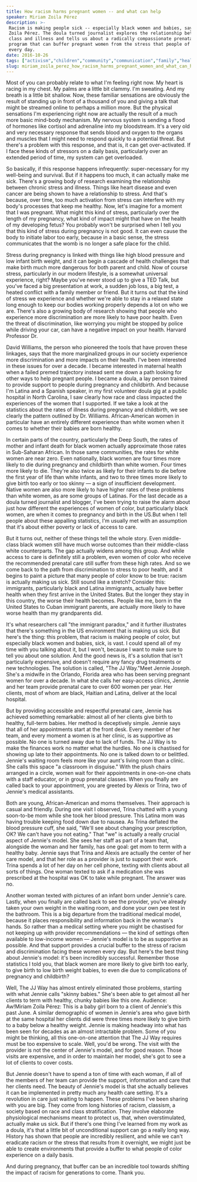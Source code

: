 ```yaml
---
title: How racism harms pregnant women -- and what can help
speaker: Miriam Zoila Pérez
description: >-
 Racism is making people sick -- especially black women and babies, says Miriam
 Zoila Pérez. The doula turned journalist explores the relationship between race,
 class and illness and tells us about a radically compassionate prenatal care
 program that can buffer pregnant women from the stress that people of color face
 every day.
date: 2016-10-26
tags: ["activism","children","community","communication","family","health","health-care","humanity","inequality","illness","medicine","medical-research","parenting","race","society","social-change","women","pregnancy"]
slug: miriam_zoila_perez_how_racism_harms_pregnant_women_and_what_can_help
---
```


Most of you can probably relate to what I'm feeling right now. My heart is racing in my
chest. My palms are a little bit clammy. I'm sweating. And my breath is a little bit
shallow. Now, these familiar sensations are obviously the result of standing up in front
of a thousand of you and giving a talk that might be streamed online to perhaps a million
more. But the physical sensations I'm experiencing right now are actually the result of a
much more basic mind-body mechanism. My nervous system is sending a flood of hormones like
cortisol and adrenaline into my bloodstream. It's a very old and very necessary response
that sends blood and oxygen to the organs and muscles that I might need to respond quickly
to a potential threat. But there's a problem with this response, and that is, it can get
over-activated. If I face these kinds of stressors on a daily basis, particularly over an
extended period of time, my system can get overloaded.

So basically, if this response happens infrequently: super-necessary for my well-being and
survival. But if it happens too much, it can actually make me sick. There's a growing body
of research examining the relationship between chronic stress and illness. Things like
heart disease and even cancer are being shown to have a relationship to stress. And that's
because, over time, too much activation from stress can interfere with my body's processes
that keep me healthy. Now, let's imagine for a moment that I was pregnant. What might this
kind of stress, particularly over the length of my pregnancy, what kind of impact might
that have on the health of my developing fetus? You probably won't be surprised when I
tell you that this kind of stress during pregnancy is not good. It can even cause the body
to initiate labor too early, because in a basic sense, the stress communicates that the
womb is no longer a safe place for the child.

Stress during pregnancy is linked with things like high blood pressure and low infant
birth weight, and it can begin a cascade of health challenges that make birth much more
dangerous for both parent and child. Now of course stress, particularly in our modern
lifestyle, is a somewhat universal experience, right? Maybe you've never stood up to give
a TED Talk, but you've faced a big presentation at work, a sudden job loss, a big test, a
heated conflict with a family member or friend. But it turns out that the kind of stress
we experience and whether we're able to stay in a relaxed state long enough to keep our
bodies working properly depends a lot on who we are. There's also a growing body of
research showing that people who experience more discrimination are more likely to have
poor health. Even the threat of discrimination, like worrying you might be stopped by
police while driving your car, can have a negative impact on your health. Harvard
Professor Dr.

David Williams, the person who pioneered the tools that have proven these linkages, says
that the more marginalized groups in our society experience more discrimination and more
impacts on their health. I've been interested in these issues for over a decade. I became
interested in maternal health when a failed premed trajectory instead sent me down a path
looking for other ways to help pregnant people. I became a doula, a lay person trained to
provide support to people during pregnancy and childbirth. And because I'm Latina and a
Spanish speaker, in my first volunteer doula gig at a public hospital in North Carolina, I
saw clearly how race and class impacted the experiences of the women that I supported. If
we take a look at the statistics about the rates of illness during pregnancy and
childbirth, we see clearly the pattern outlined by Dr. Williams. African-American women in
particular have an entirely different experience than white women when it comes to whether
their babies are born healthy.

In certain parts of the country, particularly the Deep South, the rates of mother and
infant death for black women actually approximate those rates in Sub-Saharan African. In
those same communities, the rates for white women are near zero. Even nationally, black
women are four times more likely to die during pregnancy and childbirth than white women.
Four times more likely to die. They're also twice as likely for their infants to die
before the first year of life than white infants, and two to three times more likely to
give birth too early or too skinny — a sign of insufficient development. Native women are
also more likely to have higher rates of these problems than white women, as are some
groups of Latinas. For the last decade as a doula turned journalist and blogger, I've been
trying to raise the alarm about just how different the experiences of women of color, but
particularly black women, are when it comes to pregnancy and birth in the US.But when I
tell people about these appalling statistics, I'm usually met with an assumption that it's
about either poverty or lack of access to care.

But it turns out, neither of these things tell the whole story. Even middle-class black
women still have much worse outcomes than their middle-class white counterparts. The gap
actually widens among this group. And while access to care is definitely still a problem,
even women of color who receive the recommended prenatal care still suffer from these high
rates. And so we come back to the path from discrimination to stress to poor health, and it
begins to paint a picture that many people of color know to be true: racism is actually
making us sick. Still sound like a stretch? Consider this: immigrants, particularly black
and Latina immigrants, actually have better health when they first arrive in the United
States. But the longer they stay in this country, the worse their health becomes. People
like me, born in the United States to Cuban immigrant parents, are actually more likely to
have worse health than my grandparents did.

It's what researchers call "the immigrant paradox," and it further illustrates that
there's something in the US environment that is making us sick. But here's the thing: this
problem, that racism is making people of color, but especially black women and babies,
sick, is vast. I could spend all of my time with you talking about it, but I won't,
because I want to make sure to tell you about one solution. And the good news is, it's a
solution that isn't particularly expensive, and doesn't require any fancy drug treatments
or new technologies. The solution is called, "The JJ Way."Meet Jennie Joseph. She's a
midwife in the Orlando, Florida area who has been serving pregnant women for over a
decade. In what she calls her easy-access clinics, Jennie and her team provide prenatal
care to over 600 women per year. Her clients, most of whom are black, Haitian and Latina,
deliver at the local hospital.

But by providing accessible and respectful prenatal care, Jennie has achieved something
remarkable: almost all of her clients give birth to healthy, full-term babies. Her method
is deceptively simple. Jennie says that all of her appointments start at the front desk.
Every member of her team, and every moment a women is at her clinic, is as supportive as
possible. No one is turned away due to lack of funds. The JJ Way is to make the finances
work no matter what the hurdles. No one is chastised for showing up late to their
appointments. No one is talked down to or belittled. Jennie's waiting room feels more like
your aunt's living room than a clinic. She calls this space "a classroom in disguise."
With the plush chairs arranged in a circle, women wait for their appointments in
one-on-one chats with a staff educator, or in group prenatal classes. When you finally are
called back to your appointment, you are greeted by Alexis or Trina, two of Jennie's
medical assistants.

Both are young, African-American and moms themselves. Their approach is casual and
friendly. During one visit I observed, Trina chatted with a young soon-to-be mom while she
took her blood pressure. This Latina mom was having trouble keeping food down due to
nausea. As Trina deflated the blood pressure cuff, she said, "We'll see about changing
your prescription, OK? We can't have you not eating." That "we" is actually a really
crucial aspect of Jennie's model. She sees her staff as part of a team that, alongside the
woman and her family, has one goal: get mom to term with a healthy baby. Jennie says that
Trina and Alexis are actually the center of her care model, and that her role as a
provider is just to support their work. Trina spends a lot of her day on her cell phone,
texting with clients about all sorts of things. One woman texted to ask if a medication
she was prescribed at the hospital was OK to take while pregnant. The answer was
no.

Another woman texted with pictures of an infant born under Jennie's care. Lastly, when you
finally are called back to see the provider, you've already taken your own weight in the
waiting room, and done your own pee test in the bathroom. This is a big departure from the
traditional medical model, because it places responsibility and information back in the
woman's hands. So rather than a medical setting where you might be chastised for not
keeping up with provider recommendations — the kind of settings often available to
low-income women — Jennie's model is to be as supportive as possible. And that support
provides a crucial buffer to the stress of racism and discrimination facing these women
every day. But here's the best thing about Jennie's model: it's been incredibly successful.
Remember those statistics I told you, that black women are more likely to give birth too
early, to give birth to low birth weight babies, to even die due to complications of
pregnancy and childbirth?

Well, The JJ Way has almost entirely eliminated those problems, starting with what Jennie
calls "skinny babies." She's been able to get almost all her clients to term with healthy,
chunky babies like this one. Audience: Aw!Miriam Zoila Pérez: This is a baby girl born to a
client of Jennie's this past June. A similar demographic of women in Jennie's area who gave
birth at the same hospital her clients did were three times more likely to give birth to a
baby below a healthy weight. Jennie is making headway into what has been seen for decades
as an almost intractable problem. Some of you might be thinking, all this one-on-one
attention that The JJ Way requires must be too expensive to scale. Well, you'd be wrong.
The visit with the provider is not the center of Jennie's model, and for good reason.
Those visits are expensive, and in order to maintain her model, she's got to see a lot of
clients to cover costs.

But Jennie doesn't have to spend a ton of time with each woman, if all of the members of
her team can provide the support, information and care that her clients need. The beauty
of Jennie's model is that she actually believes it can be implemented in pretty much any
health care setting. It's a revolution in care just waiting to happen. These problems I've
been sharing with you are big. They come from long histories of racism, classism, a
society based on race and class stratification. They involve elaborate physiological
mechanisms meant to protect us, that, when overstimulated, actually make us sick. But if
there's one thing I've learned from my work as a doula, it's that a little bit of
unconditional support can go a really long way. History has shown that people are
incredibly resilient, and while we can't eradicate racism or the stress that results from
it overnight, we might just be able to create environments that provide a buffer to what
people of color experience on a daily basis.

And during pregnancy, that buffer can be an incredible tool towards shifting the impact of
racism for generations to come. Thank you.

<!--
ad_duration=3.33
comment_count=45
event="TEDWomen 2016"
external_start_time=0
has_talk_citation=1
intro_duration=11.82
is_subtitle_required="False"
is_talk_featured="True"
language="en"
language_swap="False"
native_language="en"
number_of_related_talks=6
number_of_speakers=1
number_of_subtitled_videos=23
number_of_tags=18
number_of_talk_download_languages=23
number_of_talk_more_resources=1
number_of_talk_recommendations=0
number_of_talks_take_actions=1
post_ad_duration=0.83
published_timestamp="2017-02-13 16:05:56"
recording_date="2016-10-26"
speaker_description="Writer, activist"
speaker_is_published=1
speaker_name="Miriam Zoila Pérez"
talk_name="How racism harms pregnant women -- and what can help"
talks_tags=["activism","children","community","communication","family","health","health-care","humanity","inequality","illness","medicine","medical-research","parenting","race","society","social-change","women","pregnancy"]
url_audio="https://download.ted.com/talks/MiriamZoilaPerez_2016W.mp3?apikey=acme-roadrunner"
url_photo_speaker="https://pe.tedcdn.com/images/ted/aa4b2b1e52e8ac1693c272d27dcb548e960d68c4_254x191.jpg"
url_photo_talk="https://s3.amazonaws.com/talkstar-photos/uploads/7e057cba-e20c-4408-ba39-7e745d86b21d/MiriamZoilaPerez_2016W-embed.jpg"
url_webpage="https://www.ted.com/talks/miriam_zoila_perez_how_racism_harms_pregnant_women_and_what_can_help"
video_type_name="TED Stage Talk"
-->